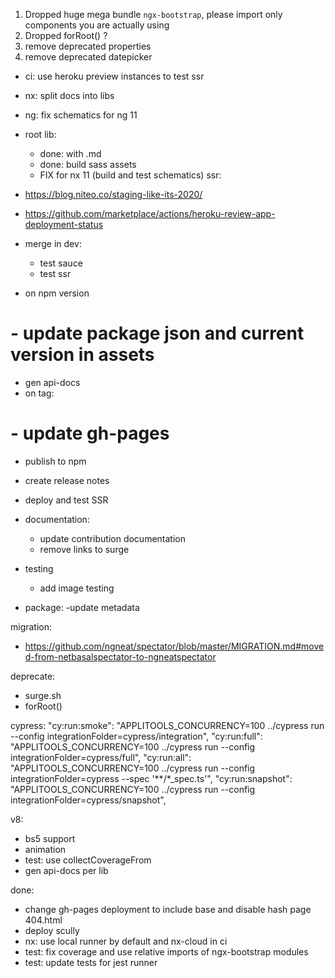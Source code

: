 1. Dropped huge mega bundle `ngx-bootstrap`, please import only components you are actually using
2. Dropped forRoot() ?
3. remove deprecated properties
4. remove deprecated datepicker

- ci: use heroku preview instances to test ssr
- nx: split docs into libs
- ng: fix schematics for ng 11

- root lib:
  - done: with .md
  - done: build sass assets
  - FIX for nx 11 (build and test schematics) 
ssr:
- https://blog.niteo.co/staging-like-its-2020/
- https://github.com/marketplace/actions/heroku-review-app-deployment-status
- merge in dev:
  - test sauce
  - test ssr 
- on npm version
#  - update package json and current version in assets 
  - gen api-docs
- on tag:
#  - update gh-pages
  - publish to npm
  - create release notes

- deploy and test SSR
  
- documentation:
  - update contribution documentation
  - remove links to surge

- testing
  - add image testing

- package:
  -update metadata

migration:
  - https://github.com/ngneat/spectator/blob/master/MIGRATION.md#moved-from-netbasalspectator-to-ngneatspectator

deprecate:
- surge.sh
- forRoot()

cypress:
  "cy:run:smoke": "APPLITOOLS_CONCURRENCY=100 ../cypress run --config integrationFolder=cypress/integration",
  "cy:run:full": "APPLITOOLS_CONCURRENCY=100 ../cypress run --config integrationFolder=cypress/full",
  "cy:run:all": "APPLITOOLS_CONCURRENCY=100 ../cypress run --config integrationFolder=cypress --spec '**/*_spec.ts'",
  "cy:run:snapshot": "APPLITOOLS_CONCURRENCY=100 ../cypress run --config integrationFolder=cypress/snapshot",

v8:
- bs5 support
- animation
- test: use collectCoverageFrom
- gen api-docs per lib

done:
- change gh-pages deployment to include base and disable hash page 404.html
- deploy scully
- nx: use local runner by default and nx-cloud in ci
- test: fix coverage and use relative imports of ngx-bootstrap modules
- test: update tests for jest runner

